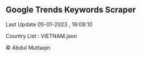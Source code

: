 

## Google Trends Keywords Scraper 
 
Last Update 05-01-2023 , 16:08:10

Country List :
VIETNAM.json



© Abdul Muttaqin 

